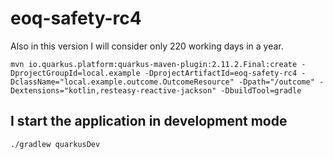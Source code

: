 # eoq-safety-rc4

Also in this version I will consider only 220 working days in a year.

```shell
mvn io.quarkus.platform:quarkus-maven-plugin:2.11.2.Final:create -DprojectGroupId=local.example -DprojectArtifactId=eoq-safety-rc4 -DclassName="local.example.outcome.OutcomeResource" -Dpath="/outcome" -Dextensions="kotlin,resteasy-reactive-jackson" -DbuildTool=gradle
```

## I start the application in development mode

```shell
./gradlew quarkusDev
```
